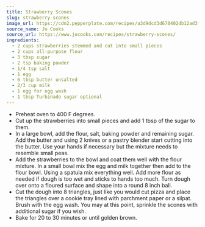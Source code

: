 ```yaml
---
title: Strawberry Scones
slug: strawberry-scones
image_url: https://cdn2.pepperplate.com/recipes/a3d9dcd3d670402db12ad3fdf213b3fa.jpg
source_name: Jo Cooks
source_url: https://www.jocooks.com/recipes/strawberry-scones/
ingredients:
  - 2 cups strawberries stemmed and cut into small pieces
  - 2 cups all-purpose flour
  - 3 tbsp sugar
  - 2 tsp baking powder
  - 1/4 tsp salt
  - 1 egg
  - 6 tbsp butter unsalted
  - 2/3 cup milk
  - 1 egg for egg wash
  - 1 tbsp Turbinado sugar optional
---
```


* Preheat oven to 400 F degrees.
* Cut up the strawberries into small pieces and add 1 tbsp of the sugar to them.
* In a large bowl, add the flour, salt, baking powder and remaining sugar. Add the butter and using 2 knives or a pastry blender start cutting into the butter. Use your hands if necessary but the mixture needs to resemble small peas.
* Add the strawberries to the bowl and coat them well with the flour mixture. In a small bowl mix the egg and milk together then add to the flour bowl. Using a spatula mix everything well. Add more flour as needed if dough is too wet and sticks to hands too much. Turn dough over onto a floured surface and shape into a round 8 inch ball.
* Cut the dough into 8 triangles, just like you would cut pizza and place the triangles over a cookie tray lined with parchment paper or a silpat. Brush with the egg wash. You may at this point, sprinkle the scones with additional sugar if you wish.
* Bake for 20 to 30 minutes or until golden brown.
